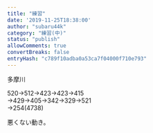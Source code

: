 ```yaml
---
title: "練習"
date: '2019-11-25T18:38:00'
author: "subaru44k"
category: "練習(中)"
status: "publish"
allowComments: true
convertBreaks: false
entryHash: "c789f10adba0a53ca7f04000f710e793"
---
```

多摩川<div>520→512→423→423→415</div><div>→429→405→342→329→521</div><div>→254(4738)</div><div>
</div><div>悪くない動き。</div>
